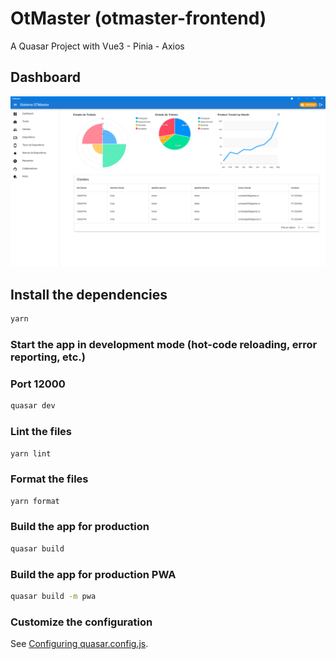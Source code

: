 # OtMaster (otmaster-frontend)

A Quasar Project
with Vue3 - Pinia - Axios

## Dashboard

![alt otmaster-dashboard](https://github.com/LeonardoMV94/otmaster-frontend/blob/main/otmaster-frontend.png?raw=true)

## Install the dependencies

```bash
yarn
```

### Start the app in development mode (hot-code reloading, error reporting, etc.)

### Port 12000

```bash
quasar dev
```

### Lint the files

```bash
yarn lint
```

### Format the files

```bash
yarn format
```

### Build the app for production

```bash
quasar build
```

### Build the app for production PWA

```bash
quasar build -m pwa
```

### Customize the configuration

See [Configuring quasar.config.js](https://v2.quasar.dev/quasar-cli-vite/quasar-config-js).
